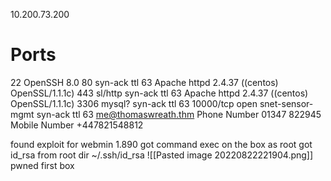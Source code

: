 10.200.73.200

# Ports


22    OpenSSH 8.0 
80    syn-ack ttl 63 Apache httpd 2.4.37 ((centos) OpenSSL/1.1.1c)
443  sl/http syn-ack ttl 63 Apache httpd 2.4.37 ((centos) OpenSSL/1.1.1c)
3306 mysql?   syn-ack ttl 63
10000/tcp open  snet-sensor-mgmt syn-ack ttl 63
 me@thomaswreath.thm 
  Phone Number
01347 822945
Mobile Number
+447821548812 

found exploit for webmin 1.890
got command exec on the box as root
got id_rsa from root dir ~/.ssh/id_rsa
![[Pasted image 20220822221904.png]]
pwned first box
